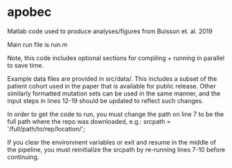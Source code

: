 # apobec
Matlab code used to produce analyses/figures from Buisson et. al. 2019

Main run file is run.m

Note, this code includes optional sections for compiling + running in parallel to save time.

Example data files are provided in src/data/. This includes a subset of the patient cohort used in the paper that 
is available for public release. Other similarly formatted mutation sets can be used in the same manner, and the input steps in
lines 12-19 should be updated to reflect such changes.

In order to get the code to run, you must change the path on line 7 to be the full path where the repo was downloaded, e.g.:
srcpath = '/full/path/to/rep/location/';

If you clear the environment variables or exit and resume in the middle of the pipeline, you must reinitialize the srcpath by re-running
lines 7-10 before continuing.


